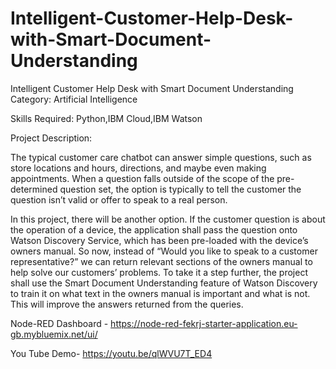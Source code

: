 # Intelligent-Customer-Help-Desk-with-Smart-Document-Understanding
Intelligent Customer Help Desk with Smart Document Understanding Category: Artificial Intelligence

Skills Required: Python,IBM Cloud,IBM Watson

Project Description:

The typical customer care chatbot can answer simple questions, such as store locations and hours, directions, and maybe even making appointments. When a question falls outside of the scope of the pre-determined question set, the option is typically to tell the customer the question isn’t valid or offer to speak to a real person.

In this project, there will be another option. If the customer question is about the operation of a device, the application shall pass the question onto Watson Discovery Service, which has been pre-loaded with the device’s owners manual. So now, instead of “Would you like to speak to a customer representative?” we can return relevant sections of the owners manual to help solve our customers’ problems. To take it a step further, the project shall use the Smart Document Understanding feature of Watson Discovery to train it on what text in the owners manual is important and what is not. This will improve the answers returned from the queries.

Node-RED Dashboard - https://node-red-fekrj-starter-application.eu-gb.mybluemix.net/ui/

You Tube Demo- https://youtu.be/qlWVU7T_ED4
